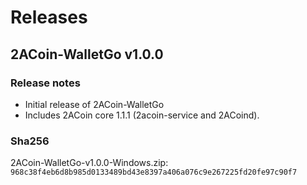 # Releases

## 2ACoin-WalletGo v1.0.0

### Release notes

- Initial release of 2ACoin-WalletGo
- Includes 2ACoin core 1.1.1 (2acoin-service and 2ACoind).

### Sha256

2ACoin-WalletGo-v1.0.0-Windows.zip:  
`968c38f4eb6d8b985d0133489bd43e8397a406a076c9e267225fd20fe97c90f7`


